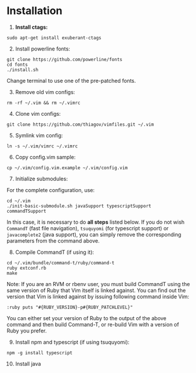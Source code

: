 # Installation

1. **Install ctags:**
  ```
  sudo apt-get install exuberant-ctags
  ```

2. Install powerline fonts:
  ```
  git clone https://github.com/powerline/fonts
  cd fonts
  ./install.sh
  ```
  Change terminal to use one of the pre-patched fonts.

3. Remove old vim configs:
  ```
  rm -rf ~/.vim && rm ~/.vimrc
  ```

4. Clone vim configs:
  ```
  git clone https://github.com/thiagov/vimfiles.git ~/.vim
  ```

5. Symlink vim config:
  ```
  ln -s ~/.vim/vimrc ~/.vimrc
  ```

6. Copy config.vim sample:
  ```
  cp ~/.vim/config.vim.example ~/.vim/config.vim
  ```

7. Initialize submodules:

For the complete configuration, use:
  ```
  cd ~/.vim
  ./init-basic-submodule.sh javaSupport typescriptSupport commandTSupport
  ```
In this case, it is necessary to do **all steps** listed below.
If you do not wish `CommandT` (fast file navigation), `tsuquyomi` (for typescript support) or `javacomplete2` (java support),
you can simply remove the corresponding parameters from the command above.

8. Compile CommandT (if using it):
  ```
  cd ~/.vim/bundle/command-t/ruby/command-t
  ruby extconf.rb
  make
  ```
  Note: If you are an RVM or rbenv user, you must build CommandT using the same version of Ruby that Vim itself is linked against. You can find out the version that Vim is linked against by issuing following command inside Vim:
  ```
  :ruby puts "#{RUBY_VERSION}-p#{RUBY_PATCHLEVEL}"
  ```
  You can either set your version of Ruby to the output of the above command and then build Command-T, or re-build Vim with a version of Ruby you prefer.

9. Install npm and typescript (if using tsuquyomi):
  ```
  npm -g install typescript
  ```

10. Install java
